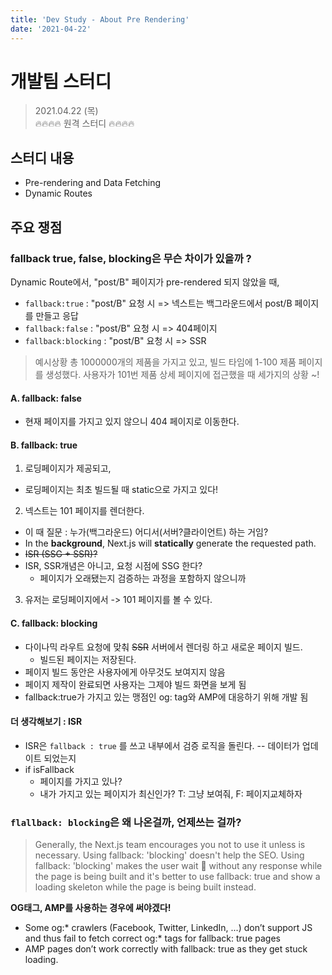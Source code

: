 ```yaml
---
title: 'Dev Study - About Pre Rendering'
date: '2021-04-22'
---
```

# 개발팀 스터디
> 2021.04.22 (목)<br>
> 🔥🔥🔥🔥 원격 스터디 🔥🔥🔥🔥

## 스터디 내용
- Pre-rendering and Data Fetching
- Dynamic Routes

## 주요 쟁점
### fallback true, false, blocking은 무슨 차이가 있을까 ?
Dynamic Route에서, "post/B" 페이지가 pre-rendered 되지 않았을 때,
- `fallback:true` : "post/B" 요청 시 => 넥스트는 백그라운드에서 post/B 페이지를 만들고 응답
- `fallback:false` : "post/B" 요청 시 => 404페이지
- `fallback:blocking` : "post/B" 요청 시 => SSR

> 예시상황
> 총 1000000개의 제품을 가지고 있고, 빌드 타임에 1-100 제품 페이지를 생성했다.
사용자가 101번 제품 상세 페이지에 접근했을 때 세가지의 상황 ~!

#### A. fallback: false
- 현재 페이지를 가지고 있지 않으니 404 페이지로 이동한다.
#### B. fallback: true
1. 로딩페이지가 제공되고,
  - 로딩페이지는 최초 빌드될 때 static으로 가지고 있다!
2. 넥스트는 101 페이지를 렌더한다.
  - 이 때 질문 : 누가(백그라운드) 어디서(서버?클라이언트) 하는 거임?
  - In the **background**, Next.js will **statically** generate the requested path.
  - ~~ISR (SSG + SSR)?~~
  - ISR, SSR개념은 아니고, 요청 시점에 SSG 한다?
    - 페이지가 오래됐는지 검증하는 과정을 포함하지 않으니까
3. 유저는 로딩페이지에서 -> 101 페이지를 볼 수 있다.
#### C. fallback: blocking
- 다이나믹 라우트 요청에 맞춰 ~~SSR~~ 서버에서 렌더링 하고 새로운 페이지 빌드.
  - 빌드된 페이지는 저장된다.
- 페이지 빌드 동안은 사용자에게 아무것도 보여지지 않음
- 페이지 제작이 완료되면 사용자는 그제야 빌드 화면을 보게 됨
- fallback:true가 가지고 있는 맹점인 og: tag와 AMP에 대응하기 위해 개발 됨

#### 더 생각해보기 : ISR
- ISR은 `fallback : true` 를 쓰고 내부에서 검증 로직을 돌린다. -- 데이터가 업데이트 되었는지
- if isFallback
  - 페이지를 가지고 있나?
  - 내가 가지고 있는 페이지가 최신인가? T: 그냥 보여줘, F: 페이지교체하자


### `flallback: blocking`은 왜 나온걸까, 언제쓰는 걸까?
> Generally, the Next.js team encourages you not to use it unless is necessary. Using fallback: 'blocking' doesn't help the SEO.
> Using fallback: 'blocking' makes the user wait 🥱 without any response while the page is being built and it's better to use fallback: true and show a loading skeleton while the page is being built instead.

**OG태그, AMP를 사용하는 경우에 써야겠다!**
- Some og:* crawlers (Facebook, Twitter, LinkedIn, ...) don’t support JS and thus fail to fetch correct og:* tags for fallback: true pages
- AMP pages don’t work correctly with fallback: true as they get stuck loading.
